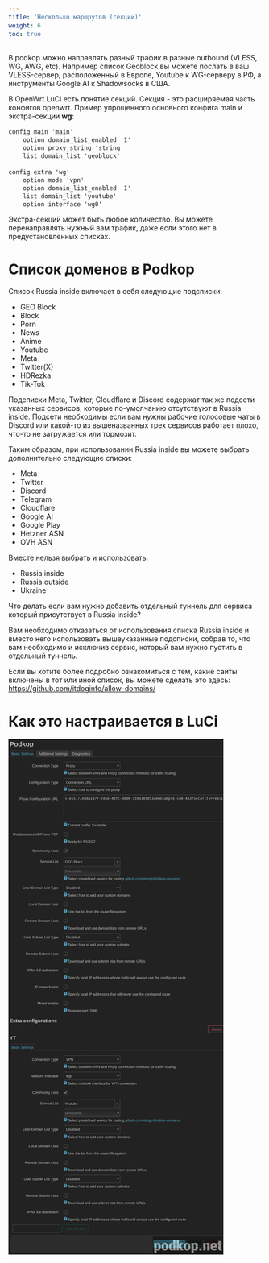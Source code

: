 ```yaml
---
title: 'Несколько маршрутов (секции)'
weight: 6
toc: true
---
```


В podkop можно направлять разный трафик в разные outbound (VLESS, WG, AWG, etc). Например список Geoblock вы можете послать в ваш VLESS-сервер, расположенный в Европе, Youtube к WG-серверу в РФ, а инструменты Google AI к Shadowsocks в США.

В OpenWrt LuCi есть понятие секций. Секция - это расширяемая часть конфигов openwrt. Пример упрощенного основного конфига main и экстра-секции **wg**:
```
config main 'main'
	option domain_list_enabled '1'
	option proxy_string 'string'
	list domain_list 'geoblock'

config extra 'wg'
	option mode 'vpn'
	option domain_list_enabled '1'
	list domain_list 'youtube'
	option interface 'wg0'
```

Экстра-секций может быть любое количество. Вы можете перенаправлять нужный вам трафик, даже если этого нет в предустановленных списках.

# Список доменов в Podkop

Список Russia inside включает в себя следующие подсписки:

- GEO Block
- Block
- Porn
- News
- Anime
- Youtube
- Meta
- Twitter(X)
- HDRezka
- Tik-Tok

Подсписки Meta, Twitter, Cloudflare и Discord содержат так же подсети указанных сервисов, которые по-умолчанию отсутствуют в Russia inside.
Подсети необходимы если вам нужны рабочие голосовые чаты в Discord или какой-то из вышеназванных трех сервисов работает плохо, что-то не загружается или тормозит.

Таким образом, при использовании Russia inside вы можете выбрать дополнительно следующие списки:
- Meta
- Twitter
- Discord
- Telegram
- Cloudflare
- Google AI
- Google Play
- Hetzner ASN
- OVH ASN

Вместе нельзя выбрать и использовать:
- Russia inside
- Russia outside
- Ukraine

Что делать если вам нужно добавить отдельный туннель для сервиса  который присутствует в Russia inside?

Вам необходимо отказаться от использования списка Russia inside и вместо него использовать вышеуказанные подсписки, собрав то, что вам необходимо и исключив сервис, который вам нужно пустить в отдельный туннель.

Если вы хотите более подробно ознакомиться с тем, какие сайты включены в тот или иной список, вы можете сделать это здесь:
https://github.com/itdoginfo/allow-domains/

# Как это настраивается в LuCi

![section](images/luci-section-example.png)
